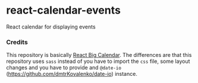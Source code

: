 # react-calendar-events
React calendar for displaying events

### Credits
This repository is basically [React Big Calendar](https://github.com/intljusticemission/react-big-calendar). The differences are that
this repository uses `sass` instead of you have to import the `css` file, some layout changes and you have to provide and `@date-io` (https://github.com/dmtrKovalenko/date-io) instance.